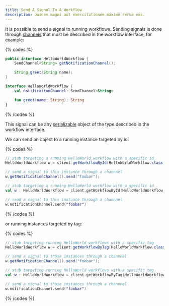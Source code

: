 ```yaml
---
title: Send A Signal To A Workflow
description: Quidem magni aut exercitationem maxime rerum eos.
---
```


It is possible to send a signal to running workflows.
Sending signals is done through [channels](/workflows/signals) that must be described in the workflow interface, for example:

{% codes %}

```java
public interface HelloWorldWorkflow {
    SendChannel<String> getNotificationChannel();

    String greet(String name);
}
```

```kotlin
interface HelloWorldWorkflow {
    val notificationChannel: SendChannel<String>

    fun greet(name: String): String
}
```

{% /codes %}

This signal can be any [serializable](/references/serializability) object of the type described in the workflow interface.

We can send an object to a running instance targeted by id:

{% codes %}

```java
// stub targeting a running HelloWorld workflow with a specific id
HelloWorldWorkflow w = client.getWorkflowById(HelloWorldWorkflow.class, "05694902-5aa4-469f-824c-7015b0df906c");

// send a signal to this instance through a channnel
w.getNotificationChannel().send("foobar");
```

```kotlin
// stub targeting a running HelloWorld workflow with a specific id
val w : HelloWorldWorkflow = client.getWorkflowById(HelloWorldWorkflow::class.java, "05694902-5aa4-469f-824c-7015b0df906c")

// send a signal to this instance through a channnel
w.notificationChannel.send("foobar")
```

{% /codes %}

or running instances targeted by tag:

{% codes %}

```java
// stub targeting running HelloWorld workflows with a specific tag
HelloWorldWorkflow w = client.getWorkflowByTag(HelloWorldWorkflow.class, "foo");

// send a signal to those instances through a channnel
w.getNotificationChannel().send("foobar");
```

```kotlin
// stub targeting running HelloWorld workflows with a specific tag
val w : HelloWorldWorkflow = client.getWorkflowByTag(HelloWorldWorkflow::class.java, "tag")

// send a signal to those instances through a channnel
w.notificationChannel.send("foobar")
```

{% /codes %}


